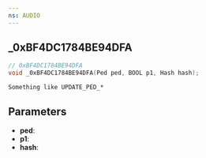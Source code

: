 ```yaml
---
ns: AUDIO
---
```

## _0xBF4DC1784BE94DFA

```c
// 0xBF4DC1784BE94DFA
void _0xBF4DC1784BE94DFA(Ped ped, BOOL p1, Hash hash);
```

```
Something like UPDATE_PED_*
```

## Parameters
* **ped**:
* **p1**:
* **hash**:
